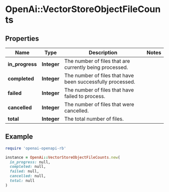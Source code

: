 # OpenAi::VectorStoreObjectFileCounts

## Properties

| Name | Type | Description | Notes |
| ---- | ---- | ----------- | ----- |
| **in_progress** | **Integer** | The number of files that are currently being processed. |  |
| **completed** | **Integer** | The number of files that have been successfully processed. |  |
| **failed** | **Integer** | The number of files that have failed to process. |  |
| **cancelled** | **Integer** | The number of files that were cancelled. |  |
| **total** | **Integer** | The total number of files. |  |

## Example

```ruby
require 'openai-openapi-rb'

instance = OpenAi::VectorStoreObjectFileCounts.new(
  in_progress: null,
  completed: null,
  failed: null,
  cancelled: null,
  total: null
)
```

